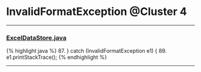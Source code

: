 # InvalidFormatException @Cluster 4

***

### [ExcelDataStore.java](https://searchcode.com/codesearch/view/47133174/)
{% highlight java %}
87. } catch (InvalidFormatException e1) {
89.     e1.printStackTrace();
{% endhighlight %}

***

